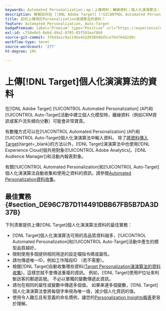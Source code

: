 ```yaml
---
keywords: Automated Personalization；ap；上傳資料；離線資料；個人化演演算法；自動鎖定目標；自動鎖定目標；最佳實務
description: 瞭解如何在 [!DNL Adobe Target] [!UICONTROL Automated Personalization] (AP)和[!UICONTROL Auto-Target]活動中建立個人化模型時上傳離線資料。
title: 如何上傳用於Personalization演演算法的資料？
feature: Automated Personalization, Auto-Target
badgePremium: label="Premium" type="Positive" url="https://experienceleague.adobe.com/docs/target/using/introduction/intro.html?lang=zh-Hant#premium newtab=true" tooltip="檢視Target Premium包含的內容。"
exl-id: c750e0e5-8ebd-49a2-9705-05f593aaf0b9
source-git-commit: 3f64da1c9a1146e4d2d9389d6d5ce764764d2d9c
workflow-type: tm+mt
source-wordcount: '277'
ht-degree: 10%

---
```


# 上傳[!DNL Target]個人化演演算法的資料

在[!DNL Adobe Target] [!UICONTROL Automated Personalization] (AP)和[!UICONTROL Auto-Target]活動中建立個人化模型時，離線資料（例如CRM資訊或客戶流失傾向分數）可能會非常寶貴。

有數種方式可以在[!UICONTROL Automated Personalization] (AP)和[!UICONTROL Auto-Target]個人化演演算法中輸入資料。 除了[將資料傳入Target](https://experienceleague.adobe.com/docs/target-dev/developer/implementation/methods/methods-to-get-data-into-target.html?lang=zh-Hant){target=_blank}的方法以外，[!DNL Target]演演算法中也使用[!DNL Experience Cloud]個共用對象([!UICONTROL Adobe Analytics]、[!DNL Audience Manager])和活動內報表對象。

有關[!UICONTROL Automated Personalization]和[!UICONTROL Auto-Target]個人化演演算法自動收集和使用之資料的資訊，請參閱[Automated Personalization資料收集](/help/main/c-activities/t-automated-personalization/ap-data.md)。

## 最佳實務 {#section_DE96C7B7D114491DBB67FB5B7DA3D37B}

下列清單提供上傳[!DNL Target]個人化演演算法資料的最佳實務：

* [!DNL Target]個人化演演算法可用的高品質資料越多，[!UICONTROL Automated Personalization]和[!UICONTROL Auto-Target]活動中產生的模型品質越好。
* 限制使用多個提供相同用途的設定檔指令碼或屬性。
* 請勿傳遞唯一ID，例如工作階段ID （若不需要）。
* 檢閱[!DNL Target]自動收集哪些資料([Target Personalization演演算法的資料收集](/help/main/c-activities/t-automated-personalization/ap-data.md))，這樣您就不會傳送重複的資訊。 例如，[!DNL Target]使用IP位址來判斷訪客的郵遞區號。 不必以單獨的變數傳遞此資訊。
* 請勿在相同的屬性或變數中傳遞多個值。 如果串連多個變數，[!DNL Target]個人化演演算法會將每個字串視為唯一值，減少個人化資訊的值。
* 使用令人難忘且有意義的命名慣例，讓您的[Personalization Insights報表](/help/main/c-reports/c-personalization-insights-reports/personalization-insights-reports.md#concept_A897070E1EDC403EB84CFB7A6ECAD767)更易於理解。
